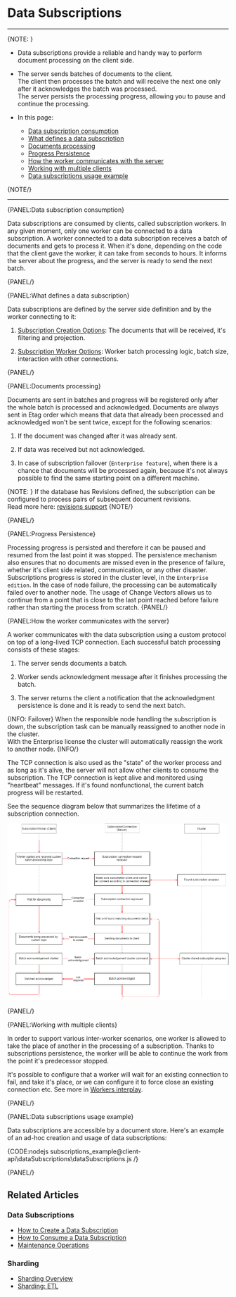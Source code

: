 ﻿# Data Subscriptions

---

{NOTE: }

* Data subscriptions provide a reliable and handy way to perform document processing on the client side.  
* The server sends batches of documents to the client.  
  The client then processes the batch and will receive the next one only after it acknowledges the batch was processed.  
  The server persists the processing progress, allowing you to pause and continue the processing.  

* In this page:  
   * [Data subscription consumption](../../client-api/data-subscriptions/what-are-data-subscriptions#data-subscription-consumption)  
   * [What defines a data subscription](../../client-api/data-subscriptions/what-are-data-subscriptions#what-defines-a-data-subscription)  
   * [Documents processing](../../client-api/data-subscriptions/what-are-data-subscriptions#documents-processing)  
   * [Progress Persistence](../../client-api/data-subscriptions/what-are-data-subscriptions#progress-persistence)  
   * [How the worker communicates with the server](../../client-api/data-subscriptions/what-are-data-subscriptions#how-the-worker-communicates-with-the-server)  
   * [Working with multiple clients](../../client-api/data-subscriptions/what-are-data-subscriptions#working-with-multiple-clients)  
   * [Data subscriptions usage example](../../client-api/data-subscriptions/what-are-data-subscriptions#data-subscriptions-usage-example)  


{NOTE/}

---

{PANEL:Data subscription consumption}

Data subscriptions are consumed by clients, called subscription workers. In any given moment, only one worker can be connected to a data subscription. 
A worker connected to a data subscription receives a batch of documents and gets to process it. 
When it's done, depending on the code that the client gave the worker, it can take from seconds to hours. It informs the server about the progress, and the server is ready to send the next batch.

{PANEL/}

{PANEL:What defines a data subscription}

Data subscriptions are defined by the server side definition and by the worker connecting to it:

1. [Subscription Creation Options](../../client-api/data-subscriptions/creation/api-overview#subscriptioncreationoptions): The documents that will be received, it's filtering and projection.

2. [Subscription Worker Options](../../client-api/data-subscriptions/consumption/api-overview#subscriptionworkeroptions): Worker batch processing logic, batch size, interaction with other connections.

{PANEL/}

{PANEL:Documents processing}

Documents are sent in batches and progress will be registered only after the whole batch is processed and acknowledged. 
Documents are always sent in Etag order which means that data that already been processed and acknowledged won't be sent twice, except for the following scenarios:

1. If the document was changed after it was already sent.

2. If data was received but not acknowledged.

3. In case of subscription failover (`Enterprise feature`), when there is a chance that documents will be processed again, because it's not always possible to find the same starting point on a different machine.

{NOTE: }
If the database has Revisions defined, the subscription can be configured to process pairs 
of subsequent document revisions.  
Read more here: [revisions support](../../client-api/data-subscriptions/advanced-topics/subscription-with-revisioning)
{NOTE/}

{PANEL/}

{PANEL:Progress Persistence}

Processing progress is persisted and therefore it can be paused and resumed from the last point it was stopped. 
The persistence mechanism also ensures that no documents are missed even in the presence of failure, whether it's client side related, communication, or any other disaster. 
Subscriptions progress is stored in the cluster level, in the `Enterprise edition`. In the case of node failure, the processing can be automatically failed over to another node.
The usage of Change Vectors allows us to continue from a point that is close to the last point reached before failure rather than starting the process from scratch.
{PANEL/}

{PANEL:How the worker communicates with the server}

A worker communicates with the data subscription using a custom protocol on top of a long-lived TCP connection. Each successful batch processing consists of these stages:

1. The server sends documents a batch.

2. Worker sends acknowledgment message after it finishes processing the batch.

3. The server returns the client a notification that the acknowledgment persistence is done and it is ready to send the next batch.

{INFO: Failover}
When the responsible node handling the subscription is down, the subscription task can be manually reassigned to another node in the cluster.  
With the Enterprise license the cluster will automatically reassign the work to another node.
{INFO/}

The TCP connection is also used as the "state" of the worker process and as long as it's alive, the server will not allow other clients to consume the subscription. 
The TCP connection is kept alive and monitored using "heartbeat" messages. If it's found nonfunctional, the current batch progress will be restarted.

See the sequence diagram below that summarizes the lifetime of a subscription connection.

![Subscription document processing](images/SubscriptionsDocumentProcessing.png)

{PANEL/}

{PANEL:Working with multiple clients}

In order to support various inter-worker scenarios, one worker is allowed to take the place of another in the processing of a subscription. 
Thanks to subscriptions persistence, the worker will be able to continue the work from the point it's predecessor stopped. 

It's possible to configure that a worker will wait for an existing connection to fail, and take it's place, or we can configure it to force close an existing connection etc. See more in [Workers interplay](../../client-api/data-subscriptions/consumption/how-to-consume-data-subscription#workers-interplay).

{PANEL/}

{PANEL:Data subscriptions usage example}

Data subscriptions are accessible by a document store. Here's an example of an ad-hoc creation and usage of data subscriptions:

{CODE:nodejs subscriptions_example@client-api\dataSubscriptions\dataSubscriptions.js /}

{PANEL/}

## Related Articles

### Data Subscriptions
- [How to Create a Data Subscription](../../client-api/data-subscriptions/creation/how-to-create-data-subscription)
- [How to Consume a Data Subscription](../../client-api/data-subscriptions/consumption/how-to-consume-data-subscription)
- [Maintenance Operations](../../client-api/data-subscriptions/advanced-topics/maintenance-operations)

### Sharding
- [Sharding Overview](../../sharding/overview)  
- [Sharding: ETL](../../sharding/etl)  
